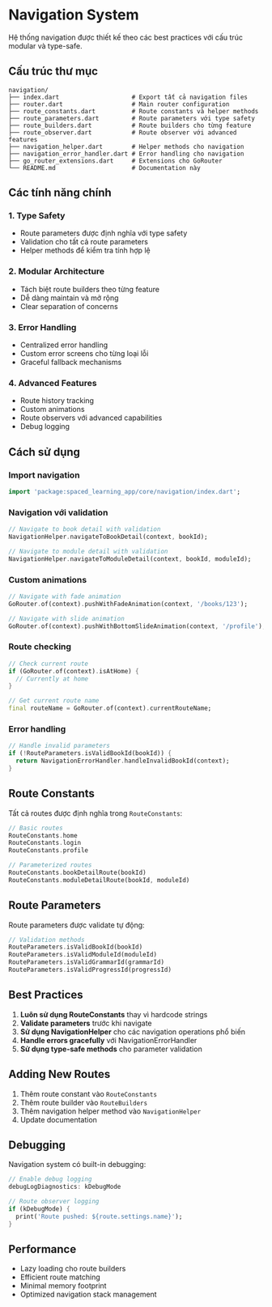 # Navigation System

Hệ thống navigation được thiết kế theo các best practices với cấu trúc modular và type-safe.

## Cấu trúc thư mục

```
navigation/
├── index.dart                    # Export tất cả navigation files
├── router.dart                   # Main router configuration
├── route_constants.dart          # Route constants và helper methods
├── route_parameters.dart         # Route parameters với type safety
├── route_builders.dart           # Route builders cho từng feature
├── route_observer.dart           # Route observer với advanced features
├── navigation_helper.dart        # Helper methods cho navigation
├── navigation_error_handler.dart # Error handling cho navigation
├── go_router_extensions.dart     # Extensions cho GoRouter
└── README.md                     # Documentation này
```

## Các tính năng chính

### 1. Type Safety
- Route parameters được định nghĩa với type safety
- Validation cho tất cả route parameters
- Helper methods để kiểm tra tính hợp lệ

### 2. Modular Architecture
- Tách biệt route builders theo từng feature
- Dễ dàng maintain và mở rộng
- Clear separation of concerns

### 3. Error Handling
- Centralized error handling
- Custom error screens cho từng loại lỗi
- Graceful fallback mechanisms

### 4. Advanced Features
- Route history tracking
- Custom animations
- Route observers với advanced capabilities
- Debug logging

## Cách sử dụng

### Import navigation
```dart
import 'package:spaced_learning_app/core/navigation/index.dart';
```

### Navigation với validation
```dart
// Navigate to book detail with validation
NavigationHelper.navigateToBookDetail(context, bookId);

// Navigate to module detail with validation
NavigationHelper.navigateToModuleDetail(context, bookId, moduleId);
```

### Custom animations
```dart
// Navigate with fade animation
GoRouter.of(context).pushWithFadeAnimation(context, '/books/123');

// Navigate with slide animation
GoRouter.of(context).pushWithBottomSlideAnimation(context, '/profile');
```

### Route checking
```dart
// Check current route
if (GoRouter.of(context).isAtHome) {
  // Currently at home
}

// Get current route name
final routeName = GoRouter.of(context).currentRouteName;
```

### Error handling
```dart
// Handle invalid parameters
if (!RouteParameters.isValidBookId(bookId)) {
  return NavigationErrorHandler.handleInvalidBookId(context);
}
```

## Route Constants

Tất cả routes được định nghĩa trong `RouteConstants`:

```dart
// Basic routes
RouteConstants.home
RouteConstants.login
RouteConstants.profile

// Parameterized routes
RouteConstants.bookDetailRoute(bookId)
RouteConstants.moduleDetailRoute(bookId, moduleId)
```

## Route Parameters

Route parameters được validate tự động:

```dart
// Validation methods
RouteParameters.isValidBookId(bookId)
RouteParameters.isValidModuleId(moduleId)
RouteParameters.isValidGrammarId(grammarId)
RouteParameters.isValidProgressId(progressId)
```

## Best Practices

1. **Luôn sử dụng RouteConstants** thay vì hardcode strings
2. **Validate parameters** trước khi navigate
3. **Sử dụng NavigationHelper** cho các navigation operations phổ biến
4. **Handle errors gracefully** với NavigationErrorHandler
5. **Sử dụng type-safe methods** cho parameter validation

## Adding New Routes

1. Thêm route constant vào `RouteConstants`
2. Thêm route builder vào `RouteBuilders`
3. Thêm navigation helper method vào `NavigationHelper`
4. Update documentation

## Debugging

Navigation system có built-in debugging:

```dart
// Enable debug logging
debugLogDiagnostics: kDebugMode

// Route observer logging
if (kDebugMode) {
  print('Route pushed: ${route.settings.name}');
}
```

## Performance

- Lazy loading cho route builders
- Efficient route matching
- Minimal memory footprint
- Optimized navigation stack management

